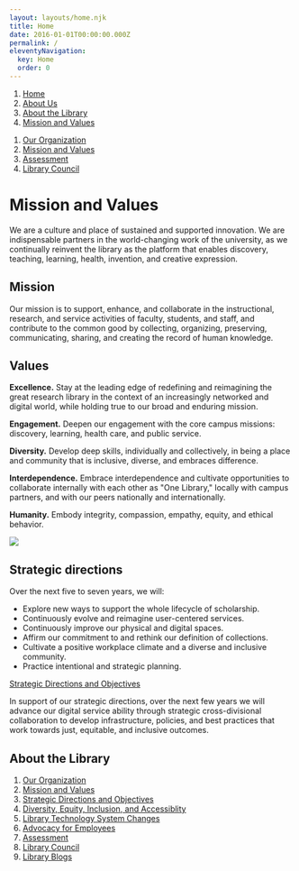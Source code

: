 ```yaml
---
layout: layouts/home.njk
title: Home
date: 2016-01-01T00:00:00.000Z
permalink: /
eleventyNavigation:
  key: Home
  order: 0
---
```


<div class="page">

<nav aria-label="breadcrumb" class="breadcrumbs">
  <ol>
    <li>
      <a href="https://www.lib.umich.edu/">Home</a>
    </li>
    <li>
      <a href="">About Us</a>
    </li>
    <li>
      <a href="">About the Library</a>
    </li>
    <li>
      <a href="" aria-current="page">Mission and Values</a>
    </li>
  </ol>
</nav>
<nav aria="secondary" class="menu-nav">
  <ol>
    <li>
      <a href="#">Our Organization</a>
    </li>
    <li>
      <a href="#" aria-current="page">Mission and Values</a>
    </li>
    <li>
      <a href="#">Assessment</a>
    </li>
    <li>
      <a href="#">Library Council</a>
    </li>
  </ol>
</nav>

<h1 class="page-heading">Mission and Values</h1>

<div class="page-content prose">
  <p>We are a culture and place of sustained and supported innovation. We are indispensable partners in the world-changing work of the university, as we continually reinvent the library as the platform that enables discovery, teaching, learning, health, invention, and creative expression.</p>

  <h2>Mission</h2>

  <p>Our mission is to support, enhance, and collaborate in the instructional, research, and service activities of faculty, students, and staff, and contribute to the common good by collecting, organizing, preserving, communicating, sharing, and creating the record of human knowledge.</p>

  <h2>Values</h2>

  <p>
    <strong>Excellence.</strong> Stay at the leading edge of redefining and reimagining the great research library in the context of an increasingly networked and digital world, while holding true to our broad and enduring mission.</p>

  <p>
    <strong>Engagement.</strong>  Deepen our engagement with the core campus missions: discovery, learning, health care, and public service.</p>

  <p>
    <strong>Diversity.</strong>  Develop deep skills, individually and collectively, in being a place and community that is inclusive, diverse, and embraces difference.</p>

  <p>
    <strong>Interdependence.</strong>  Embrace interdependence and cultivate opportunities to collaborate internally with each other as "One Library," locally with campus partners, and with our peers nationally and internationally.</p>

  <p>
    <strong>Humanity.</strong>  Embody integrity, compassion, empathy, equity, and ethical behavior.</p>

  <img src="/static/umich-1907.jpg"/>

  <h2>Strategic directions</h2>

  <p>Over the next five to seven years, we will:</p>

  <ul>
    <li>Explore new ways to support the whole lifecycle of scholarship.</li>
    <li>Continuously evolve and reimagine user-centered services.</li>
    <li>Continuously improve our physical and digital spaces.</li>
    <li>Affirm our commitment to and rethink our definition of collections.</li>
    <li>Cultivate a positive workplace climate and a diverse and inclusive community.</li>
    <li>Practice intentional and strategic planning.</li>
  </ul>

  <p>
    <a href="https://lib.umich.edu/about-us/about-library/strategic-directions-and-objectives">Strategic Directions and Objectives</a>
  </p>

  <p>In support of our strategic directions, over the next few years we will advance our digital service ability through strategic cross-divisional collaboration to develop infrastructure, policies, and best practices that work towards just, equitable, and inclusive outcomes.</p>
</div>

<nav aria-labelled-by="neighbors-heading" class="aside-nav">
  <h2 class="page-sub-sub-heading" id="neighbors-heading">About the Library</h2>

  <ol>
    <li>
      <a href="#">Our Organization</a>
    </li>
    <li>
      <a href="#" aria-current="page">Mission and Values</a>
    </li>
    <li>
      <a href="#">Strategic Directions and Objectives</a>
    </li>
    <li>
      <a href="#">Diversity, Equity, Inclusion, and Accessiblity</a>
    </li>
    <li>
      <a href="#">Library Technology System Changes</a>
    </li>
    <li>
      <a href="#">Advocacy for Employees</a>
    </li>
    <li>
      <a href="#">Assessment</a>
    </li>
    <li>
      <a href="#">Library Council</a>
    </li>
    <li>
      <a href="#">Library Blogs</a>
    </li>
  </ol>
</nav>

</div>
